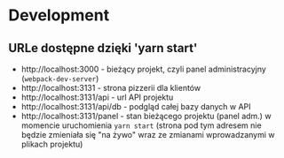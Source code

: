 # Development

## URLe dostępne dzięki 'yarn start'

- http://localhost:3000 - bieżący projekt, czyli panel administracyjny (`webpack-dev-server`)
- http://localhost:3131 - strona pizzerii dla klientów
- http://localhost:3131/api - url API projektu
- http://localhost:3131/api/db - podgląd całej bazy danych w API
- http://localhost:3131/panel - stan bieżącego projektu (panel adm.) w momencie uruchomienia `yarn start` (strona pod tym adresem nie będzie zmieniała się "na żywo" wraz ze zmianami wprowadzanymi w plikach projektu)
